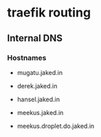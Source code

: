 # traefik routing

## Internal DNS
### Hostnames
- mugatu.jaked.in

- derek.jaked.in
- hansel.jaked.in
- meekus.jaked.in

- meekus.droplet.do.jaked.in
